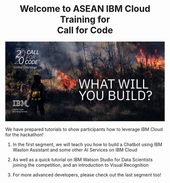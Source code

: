 <center><h1>Welcome to ASEAN IBM Cloud Training for</br>Call for Code</h1></center>

<p align="center">
    <a href= "https://developer.ibm.com/callforcode" >
        <img  src="https://raw.githubusercontent.com/IraAngeles-IBM/CFC-ASEAN-Training-Manual/master/Workshop_Watsion_Studio/Images/D018_2020CFC_OwnedMedia_TileE_WhatWillYouBuild_TW_1024x512_R02.jpg">
    </a>
</p>

We have prepared tutorials to show participants how to leverage IBM Cloud for the hackathon!

1. In the first segment, we will teach you how to build a Chatbot using IBM Waston Assistant and some other AI Services on IBM Cloud

2. As well as a quick tutorial on IBM Watson Studio for Data Scientists joining the competition, and an introduction to Visual Recognition

3. For more advanced developers, please check out the last segment too!
